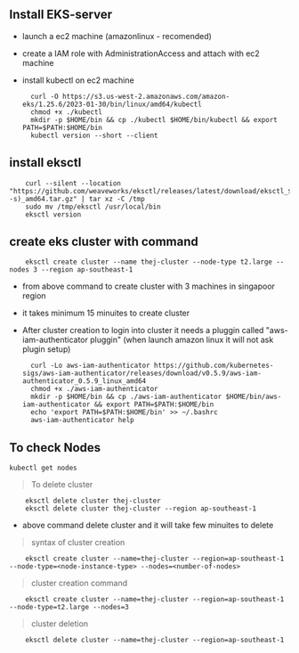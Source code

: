 Install EKS-server
--------------------
* launch a ec2 machine (amazonlinux - recomended)
* create a IAM role with AdministrationAccess and attach with ec2 machine
* install kubectl on ec2 machine

		curl -O https://s3.us-west-2.amazonaws.com/amazon-eks/1.25.6/2023-01-30/bin/linux/amd64/kubectl
		chmod +x ./kubectl
		mkdir -p $HOME/bin && cp ./kubectl $HOME/bin/kubectl && export PATH=$PATH:$HOME/bin
		kubectl version --short --client

install eksctl
--------------- 
	
		curl --silent --location "https://github.com/weaveworks/eksctl/releases/latest/download/eksctl_$(uname -s)_amd64.tar.gz" | tar xz -C /tmp
		sudo mv /tmp/eksctl /usr/local/bin
		eksctl version 

create eks cluster with command 
--------------------------------

		eksctl create cluster --name thej-cluster --node-type t2.large --nodes 3 --region ap-southeast-1
	
* from above command to create cluster with 3 machines in singapoor region 
* it takes minimum 15 minuites to create cluster 
* After cluster creation to login into cluster it needs a pluggin called "aws-iam-authenticator pluggin" (when launch amazon linux it will not ask plugin setup)  
	
		curl -Lo aws-iam-authenticator https://github.com/kubernetes-sigs/aws-iam-authenticator/releases/download/v0.5.9/aws-iam-authenticator_0.5.9_linux_amd64
		chmod +x ./aws-iam-authenticator
		mkdir -p $HOME/bin && cp ./aws-iam-authenticator $HOME/bin/aws-iam-authenticator && export PATH=$PATH:$HOME/bin
		echo 'export PATH=$PATH:$HOME/bin' >> ~/.bashrc
		aws-iam-authenticator help


To check Nodes 
---------------
	kubectl get nodes

>To delete cluster
	
		eksctl delete cluster thej-cluster 
		eksctl delete cluster thej-cluster --region ap-southeast-1

* above command delete cluster and it will take few minuites to delete 

>syntax of cluster creation

		eksctl create cluster --name=thej-cluster --region=ap-southeast-1 --node-type=<node-instance-type> --nodes=<number-of-nodes>

> cluster creation command

		eksctl create cluster --name=thej-cluster --region=ap-southeast-1 --node-type=t2.large --nodes=3

>cluster deletion

		eksctl delete cluster --name=thej-cluster --region=ap-southeast-1


